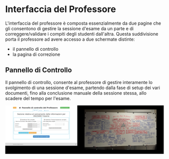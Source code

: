 # Interfaccia del Professore

L'interfaccia del professore è composta essenzialmente da due pagine che gli consentono di gestire la sessione d'esame da un parte e di correggere/validare i compiti degli studenti dall'altra.
Questa suddivisione porta il professore ad avere accesso a due schermate distinte:
* il pannello di controllo
* la pagina di correzione

## Pannello di Controllo

Il pannello di controllo, consente al professore di gestire interamente lo svolgimento di una sessione d'esame, partendo dalla fase di setup dei vari documenti, fino alla conclusione manuale della sessione stessa, allo scadere del tempo per l'esame.

![Alt text](/docs/images/controlPanelProf.png?raw=true "Optional Title")